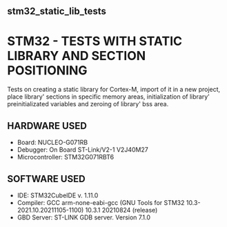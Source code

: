 ## stm32_static_lib_tests

# STM32 - TESTS WITH STATIC LIBRARY AND SECTION POSITIONING

Tests on creating a static library for Cortex-M, import of it in a new project, place library' sections in specific memory areas, initialization of library' preinitializated variables and zeroing of library' bss area.

## HARDWARE USED
- Board: NUCLEO-G071RB
- Debugger: On Board ST-Link/V2-1 V2J40M27
- Microcontroller: STM32G071RBT6

## SOFTWARE USED
- IDE: STM32CubeIDE v. 1.11.0
- Compiler: GCC arm-none-eabi-gcc (GNU Tools for STM32 10.3-2021.10.20211105-1100) 10.3.1 20210824 (release)
- GBD Server: ST-LINK GDB server. Version 7.1.0


